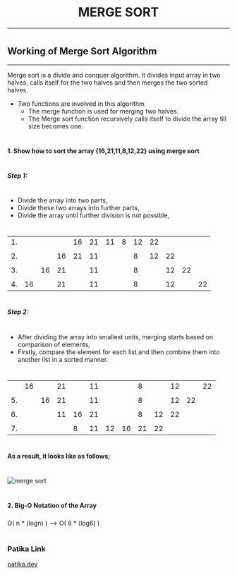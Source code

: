 

# <center> MERGE SORT <center>
-------------------------------

#

## Working of Merge Sort Algorithm
------------------------------------

Merge sort is a divide and conquer algorithm. It divides input array in two halves, calls itself for the two halves and then merges the two sorted halves.

- Two functions are involved in this algorithm 
    - The merge function is used for merging two halves.
    - The Merge sort function recursively calls itself to divide the array till size becomes one.
#
**1. Show how to sort the array {16,21,11,8,12,22} using merge sort**
#

##### Step 1:
#
-  Divide the array into two parts,
-  Divide these two arrays into further parts,
-  Divide the array until further division is not possible,
#
|                                                 |  |  |  |  |  |  |  |  |  |  |  |  |
|-----------------------------------------------  |- |- |- |- |- |- |- |- |- |- |- |- |
|1.|  |  |  |16|21|11|8 |12|22|  |  |  |
|                                                 |  |  |  |  |  |  |  |  |  |  |  |  |
|2. |  |  |16|21|11|  |  |8 |12|22|  |  |
|                                                 |  |  |  |  |  |  |  |  |  |  |  |  |
|3.|  |16|21|  |11|  |  |8 |  |12|22|  |
|                                                 |  |  |  |  |  |  |  |  |  |  |  |  |
|4.                                                 |16|  |21|  |11|  |  |8 |  |12|  |22|

#
##### Step 2:
#
- After dividing the array into smallest units, merging starts based on comparison of elements,
- Firstly, compare the element for each list and then combine them into another list in a sorted manner.
#

|  |  |  |  |  |  |  |  |  |  |  |  |  |
|----------------------------------------------- |- |- |- |- |- |- |- |- |- |- |- |- |
|     |16|  |21|  |11|  |  |8 |  |12|  |22|
|  |  |  |  |  |  |  |  |  |  |  |  |  |
|5.|  |16|21|  |11|  |  |8 |  |12|22|  |
|                                                |  |  |  |  |  |  |  |  |  |  |  |  |
|6. |  |  |11|16|21|  |  |8 |12|22|  |  |
|                                                |  |  |  |  |  |  |  |  |  |  |  |  |
|7.       |  |  |  |8 |11|12|16|21|22|  |  |  |

#

**As a result, it looks like as follows;**
#
# 
![merge sort](https://user-images.githubusercontent.com/116035329/197866786-2ddf7af3-1436-49c4-8868-7060ace85365.png)

#
#
**2. Big-O Notation of the Array**
###
O( n * (logn) ) --> O( 6 * (log6) )

#

### Patika Link

[patika.dev](https://app.patika.dev/tmrs)



